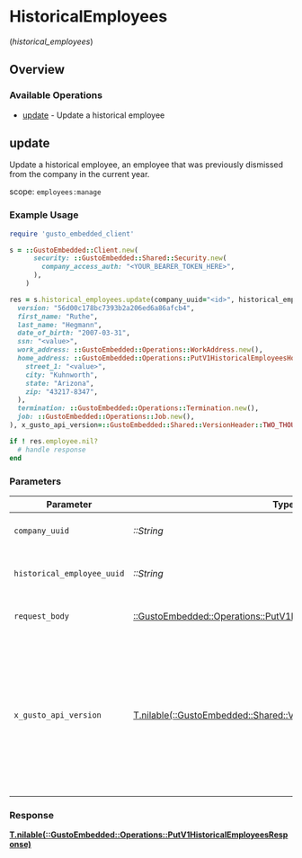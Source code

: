 # HistoricalEmployees
(*historical_employees*)

## Overview

### Available Operations

* [update](#update) - Update a historical employee

## update

Update a historical employee, an employee that was previously dismissed from the company in the current year.

scope: `employees:manage`

### Example Usage

```ruby
require 'gusto_embedded_client'

s = ::GustoEmbedded::Client.new(
      security: ::GustoEmbedded::Shared::Security.new(
        company_access_auth: "<YOUR_BEARER_TOKEN_HERE>",
      ),
    )

res = s.historical_employees.update(company_uuid="<id>", historical_employee_uuid="<id>", request_body=::GustoEmbedded::Operations::PutV1HistoricalEmployeesRequestBody.new(
  version: "56d00c178bc7393b2a206ed6a86afcb4",
  first_name: "Ruthe",
  last_name: "Hegmann",
  date_of_birth: "2007-03-31",
  ssn: "<value>",
  work_address: ::GustoEmbedded::Operations::WorkAddress.new(),
  home_address: ::GustoEmbedded::Operations::PutV1HistoricalEmployeesHomeAddress.new(
    street_1: "<value>",
    city: "Kuhnworth",
    state: "Arizona",
    zip: "43217-8347",
  ),
  termination: ::GustoEmbedded::Operations::Termination.new(),
  job: ::GustoEmbedded::Operations::Job.new(),
), x_gusto_api_version=::GustoEmbedded::Shared::VersionHeader::TWO_THOUSAND_AND_TWENTY_FOUR_04_01)

if ! res.employee.nil?
  # handle response
end

```

### Parameters

| Parameter                                                                                                                                                                                                                    | Type                                                                                                                                                                                                                         | Required                                                                                                                                                                                                                     | Description                                                                                                                                                                                                                  |
| ---------------------------------------------------------------------------------------------------------------------------------------------------------------------------------------------------------------------------- | ---------------------------------------------------------------------------------------------------------------------------------------------------------------------------------------------------------------------------- | ---------------------------------------------------------------------------------------------------------------------------------------------------------------------------------------------------------------------------- | ---------------------------------------------------------------------------------------------------------------------------------------------------------------------------------------------------------------------------- |
| `company_uuid`                                                                                                                                                                                                               | *::String*                                                                                                                                                                                                                   | :heavy_check_mark:                                                                                                                                                                                                           | The UUID of the company                                                                                                                                                                                                      |
| `historical_employee_uuid`                                                                                                                                                                                                   | *::String*                                                                                                                                                                                                                   | :heavy_check_mark:                                                                                                                                                                                                           | The UUID of the historical employee                                                                                                                                                                                          |
| `request_body`                                                                                                                                                                                                               | [::GustoEmbedded::Operations::PutV1HistoricalEmployeesRequestBody](../../models/operations/putv1historicalemployeesrequestbody.md)                                                                                           | :heavy_check_mark:                                                                                                                                                                                                           | Update a historical employee.                                                                                                                                                                                                |
| `x_gusto_api_version`                                                                                                                                                                                                        | [T.nilable(::GustoEmbedded::Shared::VersionHeader)](../../models/shared/versionheader.md)                                                                                                                                    | :heavy_minus_sign:                                                                                                                                                                                                           | Determines the date-based API version associated with your API call. If none is provided, your application's [minimum API version](https://docs.gusto.com/embedded-payroll/docs/api-versioning#minimum-api-version) is used. |

### Response

**[T.nilable(::GustoEmbedded::Operations::PutV1HistoricalEmployeesResponse)](../../models/operations/putv1historicalemployeesresponse.md)**

